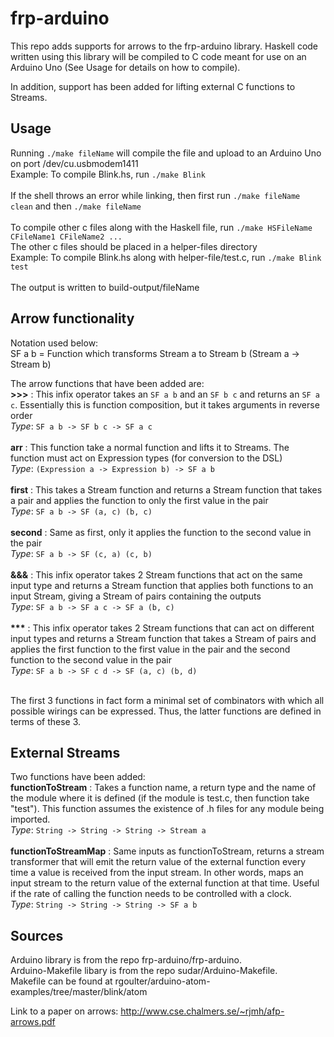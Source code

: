 # frp-arduino

This repo adds supports for arrows to the frp-arduino library. Haskell code written using this library will be compiled to C code meant for use on an Arduino Uno (See Usage for details on how to compile).

In addition, support has been added for lifting external C functions to Streams.

## Usage
Running `./make fileName` will compile the file and upload to an Arduino Uno on port /dev/cu.usbmodem1411<br>
Example: To compile Blink.hs, run `./make Blink`
<br>
<br>
If the shell throws an error while linking, then first run `./make fileName clean` and then `./make fileName`
<br>
<br>
To compile other c files along with the Haskell file, run `./make HSFileName CFileName1 CFileName2 ...`<br>
The other c files should be placed in a helper-files directory<br>
Example: To compile Blink.hs along with helper-file/test.c, run `./make Blink test`
<br>
<br>
The output is written to build-output/fileName

## Arrow functionality

Notation used below:
<br>
SF a b = Function which transforms Stream a to Stream b (Stream a -> Stream b)

The arrow functions that have been added are:
<br>
**\>>>** : This infix operator takes an `SF a b` and an `SF b c` and returns an `SF a c`. Essentially this is function composition, but it takes arguments in reverse order
<br>
*Type*: `SF a b -> SF b c -> SF a c`
<br>
<br>
**arr** : This function take a normal function and lifts it to Streams. The function must act on Expression types (for conversion to the DSL)
<br>
*Type*: `(Expression a -> Expression b) -> SF a b`
<br>
<br>
**first** : This takes a Stream function and returns a Stream function that takes a pair and applies the function to only the first value in the pair
<br>
*Type*: `SF a b -> SF (a, c) (b, c)`
<br>
<br>
**second** : Same as first, only it applies the function to the second value in the pair
<br>
*Type*: `SF a b -> SF (c, a) (c, b)`
<br>
<br>
**&&&** : This infix operator takes 2 Stream functions that act on the same input type and returns a Stream function that applies both functions to an input Stream, giving a Stream of pairs containing the outputs
<br>
*Type*: `SF a b -> SF a c -> SF a (b, c)`
<br>
<br>
__***__ : This infix operator takes 2 Stream functions that can act on different input types and returns a Stream function that takes a Stream of pairs and applies the first function to the first value in the pair and the second function to the second value in the pair
<br>
*Type*: `SF a b -> SF c d -> SF (a, c) (b, d)`
<br>
<br>

The first 3 functions in fact form a minimal set of combinators with which all possible wirings can be expressed. Thus, the latter functions are defined in terms of these 3.

## External Streams

Two functions have been added:
<br>
**functionToStream** : Takes a function name, a return type and the name of the module where it is defined (if the module is test.c, then function take "test"). This function assumes the existence of .h files for any module being imported.
<br>
*Type*: `String -> String -> String -> Stream a`
<br>
<br>
**functionToStreamMap** : Same inputs as functionToStream, returns a stream transformer that will emit the return value of the external function every time a value is received from the input stream. In other words, maps an input stream to the return value of the external function at that time. Useful if the rate of calling the function needs to be controlled with a clock.
<br>
*Type*: `String -> String -> String -> SF a b`

## Sources
Arduino library is from the repo frp-arduino/frp-arduino.
<br>
Arduino-Makefile libary is from the repo sudar/Arduino-Makefile.
<br>
Makefile can be found at rgoulter/arduino-atom-examples/tree/master/blink/atom

Link to a paper on arrows:
http://www.cse.chalmers.se/~rjmh/afp-arrows.pdf
